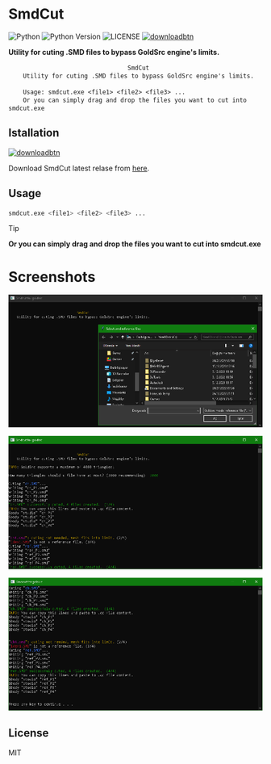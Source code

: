 # SmdCut
![Python](https://img.shields.io/badge/python-%2314354C.svg?style=for-the-badge&logo=python&logoColor=white) ![Python Version](https://img.shields.io/static/v1?label=Version&message=3.11&style=for-the-badge&labelColor=4B8BBE&color=FFE873&logo=python&logoColor=ffffff) ![LICENSE](https://img.shields.io/static/v1?label=LICENSE&message=MIT&style=for-the-badge) [<img alt="downloadbtn" src="https://dabuttonfactory.com/button.png?t=Download&f=Ubuntu-Bold&ts=30&tc=fff&hp=15&vp=15&c=6&bgt=unicolored&bgc=238636&bs=4&bc=37914a" width="77px">](https://github.com/sanalzio/SmdCut/releases)

**Utility for cuting .SMD files to bypass GoldSrc engine's limits.**

```
                                 SmdCut
    Utility for cuting .SMD files to bypass GoldSrc engine's limits.

    Usage: smdcut.exe <file1> <file2> <file3> ...
    Or you can simply drag and drop the files you want to cut into smdcut.exe
```

## Istallation
[<img alt="downloadbtn" src="https://dabuttonfactory.com/button.png?t=Download&f=Ubuntu-Bold&ts=30&tc=fff&hp=15&vp=15&c=6&bgt=unicolored&bgc=238636&bs=4&bc=37914a" width="100px">](https://github.com/sanalzio/SmdCut/releases)

Download SmdCut latest relase from [here](https://github.com/sanalzio/SmdCut/releases).

## Usage

```bash
smdcut.exe <file1> <file2> <file3> ...
```

> [!TIP]
> **Or you can simply drag and drop the files you want to cut into smdcut.exe**

# Screenshots

![1](scrn1.png)

![2](scrn2.png)

![3](scrn3.png)

## License
MIT
